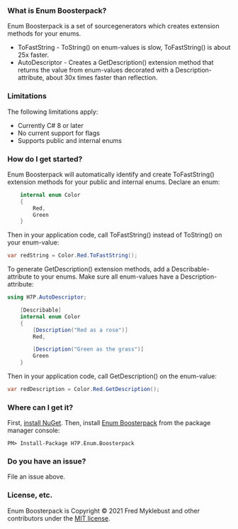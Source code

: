 ### What is Enum Boosterpack?

Enum Boosterpack is a set of sourcegenerators which creates extension methods for your enums.
* ToFastString - ToString() on enum-values is slow, ToFastString() is about 25x faster.
* AutoDescriptor - Creates a GetDescription() extension method that returns the value from enum-values decorated with a Description-attribute, about 30x times faster than reflection.

### Limitations
The following limitations apply:
* Currently C# 8 or later
* No current support for flags
* Supports public and internal enums


### How do I get started?

Enum Boosterpack will automatically identify and create ToFastString() extension methods for your public and internal enums. Declare an enum:

```csharp
    internal enum Color
    {
        Red,
        Green
    }   
```
Then in your application code, call ToFastString() instead of ToString() on your enum-value:

```csharp
var redString = Color.Red.ToFastString();
```

To generate GetDescription() extension methods, add a Describable-attribute to your enums. Make sure all enum-values have a Description-attribute:
```csharp
using H7P.AutoDescriptor;

    [Describable]
    internal enum Color
    {
        [Description("Red as a rose")]
        Red,

        [Description("Green as the grass")]
        Green
    }   
```
Then in your application code, call GetDescription() on the enum-value:

```csharp
var redDescription = Color.Red.GetDescription();
```

### Where can I get it?

First, [install NuGet](http://docs.nuget.org/docs/start-here/installing-nuget). Then, install [Enum Boosterpack](https://www.nuget.org/packages/H7P.Enum.Boosterpack/) from the package manager console:

```
PM> Install-Package H7P.Enum.Boosterpack
```

### Do you have an issue?

File an issue above.

### License, etc.

Enum Boosterpack is Copyright &copy; 2021 Fred Myklebust and other contributors under the [MIT license](LICENSE.txt).
